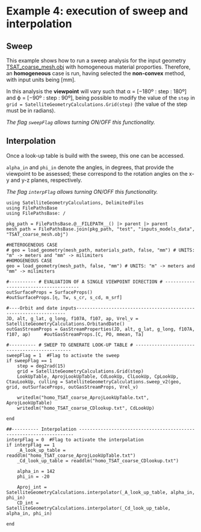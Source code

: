 # Example 4: execution of sweep and interpolation

## Sweep
This example shows how to run a sweep analysis for the input geometry [TSAT_coarse_mesh.obj](@ref) with homogeneous material proporties. Therefore, an **homogeneous** case is run, having selected the **non-convex** method, with input units being [mm]. 

In this analysis the **viewpoint** will vary such that α = [−180º : step : 180º] and ϕ = [−90º : step : 90º], being possible to modify the value of the `step` in `grid = SatelliteGeometryCalculations.Grid(step)` (the value of the step must be in radians).

*The flag `sweepFlag` allows turning ON/OFF this functionality.*

## Interpolation

Once a look-up table is build with the sweep, this one can be accessed.

`alpha_in` and `phi_in` denote the angles, in degrees, that provide the viewpoint to be assessed; these correspond to the rotation angles on the x-y and y-z planes, respectively.  

*The flag `interpFlag` allows turning ON/OFF this functionality.*
```
using SatelliteGeometryCalculations, DelimitedFiles
using FilePathsBase
using FilePathsBase: /

pkg_path = FilePathsBase.@__FILEPATH__() |> parent |> parent
mesh_path = FilePathsBase.join(pkg_path, "test", "inputs_models_data", "TSAT_coarse_mesh.obj")

#HETEROGENEOUS CASE
# geo = load_geometry(mesh_path, materials_path, false, "mm") # UNITS: "m" -> meters and "mm" -> milimiters
#HOMOGENEOUS CASE
geo = load_geometry(mesh_path, false, "mm") # UNITS: "m" -> meters and "mm" -> milimiters

#---------- # EVALUATION OF A SINGLE VIEWPOINT DIRECTION # --------------------------------------
outSurfaceProps = SurfaceProps()                                               #outSurfaceProps.[η, Tw, s_cr, s_cd, m_srf]

#----Orbit and date inputs------------------------------------------------------------------
JD, alt, g_lat, g_long, f107A, f107, ap, Vrel_v = SatelliteGeometryCalculations.OrbitandDate()
outGasStreamProps = GasStreamProperties(JD, alt, g_lat, g_long, f107A, f107, ap)     #outGasStreamProps.[C, PO, mmean, Ta]

#---------- # SWEEP TO GENERATE LOOK-UP TABLE # ----------------------------------------------
sweepFlag = 1  #Flag to activate the sweep
if sweepFlag == 1
    step = deg2rad(15)
    grid = SatelliteGeometryCalculations.Grid(step)
    LookUpTable, AprojLookUpTable, CdLookUp, ClLookUp, CpLookUp, CtauLookUp, culling = SatelliteGeometryCalculations.sweep_v2(geo, grid, outSurfaceProps, outGasStreamProps, Vrel_v)

    writedlm("homo_TSAT_coarse_AprojLookUpTable.txt", AprojLookUpTable)
    writedlm("homo_TSAT_coarse_CDlookup.txt", CdLookUp)

end

##---------- Interpolation --------------------------------------------------------------------
interpFlag = 0  #Flag to activate the interpolation
if interpFlag == 1
    _A_look_up_table = readdlm("homo_TSAT_coarse_AprojLookUpTable.txt")
    _Cd_look_up_table = readdlm("homo_TSAT_coarse_CDlookup.txt")

    alpha_in = 142
    phi_in = -20

    Aproj_int = SatelliteGeometryCalculations.interpolator(_A_look_up_table, alpha_in, phi_in)
    CD_int = SatelliteGeometryCalculations.interpolator(_Cd_look_up_table, alpha_in, phi_in)

end
```